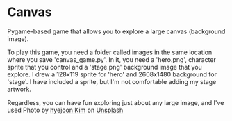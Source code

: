 # Canvas
Pygame-based game that allows you to explore a large canvas (background image).

To play this game, you need a folder called images in the same location where you save 'canvas_game.py'. In it, you need a 'hero.png', character sprite that you control and a 'stage.png' background image that you explore.
I drew a 128x119 sprite for 'hero' and 2608x1480 background for 'stage'.
I have included a sprite, but I'm not comfortable adding my stage artwork.

Regardless, you can have fun exploring just about any large image, and I've used Photo by <a href="https://unsplash.com/@hyejoon514?utm_content=creditCopyText&utm_medium=referral&utm_source=unsplash">hyejoon Kim</a> on <a href="https://unsplash.com/photos/a-wall-covered-in-lots-of-different-colored-pictures-t5y7TlX3q4U?utm_content=creditCopyText&utm_medium=referral&utm_source=unsplash">Unsplash</a>
      
